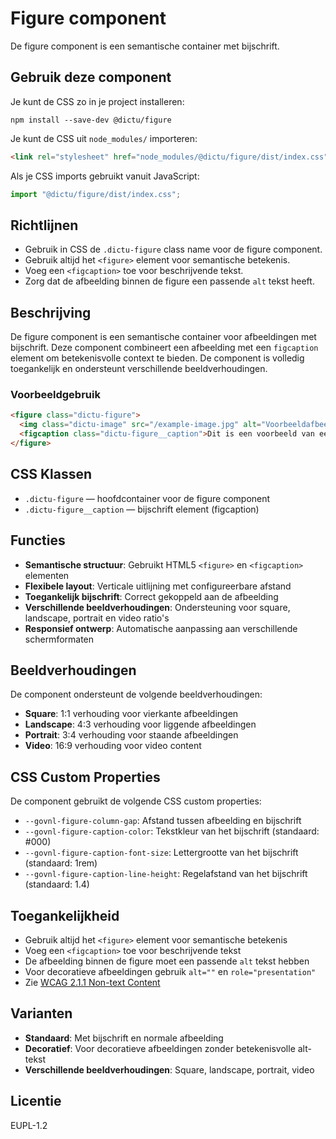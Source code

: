 # Figure component

De figure component is een semantische container met bijschrift.

## Gebruik deze component

Je kunt de CSS zo in je project installeren:

```console
npm install --save-dev @dictu/figure
```

Je kunt de CSS uit `node_modules/` importeren:

```html
<link rel="stylesheet" href="node_modules/@dictu/figure/dist/index.css" />
```

Als je CSS imports gebruikt vanuit JavaScript:

```javascript
import "@dictu/figure/dist/index.css";
```

## Richtlijnen

- Gebruik in CSS de `.dictu-figure` class name voor de figure component.
- Gebruik altijd het `<figure>` element voor semantische betekenis.
- Voeg een `<figcaption>` toe voor beschrijvende tekst.
- Zorg dat de afbeelding binnen de figure een passende `alt` tekst heeft.

## Beschrijving
De figure component is een semantische container voor afbeeldingen met bijschrift. Deze component combineert een afbeelding met een `figcaption` element om betekenisvolle context te bieden. De component is volledig toegankelijk en ondersteunt verschillende beeldverhoudingen.

### Voorbeeldgebruik
```html
<figure class="dictu-figure">
  <img class="dictu-image" src="/example-image.jpg" alt="Voorbeeldafbeelding" width="640" height="640">
  <figcaption class="dictu-figure__caption">Dit is een voorbeeld van een bijschrift</figcaption>
</figure>
```

## CSS Klassen
- `.dictu-figure` — hoofdcontainer voor de figure component
- `.dictu-figure__caption` — bijschrift element (figcaption)

## Functies
- **Semantische structuur**: Gebruikt HTML5 `<figure>` en `<figcaption>` elementen
- **Flexibele layout**: Verticale uitlijning met configureerbare afstand
- **Toegankelijk bijschrift**: Correct gekoppeld aan de afbeelding
- **Verschillende beeldverhoudingen**: Ondersteuning voor square, landscape, portrait en video ratio's
- **Responsief ontwerp**: Automatische aanpassing aan verschillende schermformaten

## Beeldverhoudingen
De component ondersteunt de volgende beeldverhoudingen:
- **Square**: 1:1 verhouding voor vierkante afbeeldingen
- **Landscape**: 4:3 verhouding voor liggende afbeeldingen
- **Portrait**: 3:4 verhouding voor staande afbeeldingen
- **Video**: 16:9 verhouding voor video content

## CSS Custom Properties
De component gebruikt de volgende CSS custom properties:
- `--govnl-figure-column-gap`: Afstand tussen afbeelding en bijschrift
- `--govnl-figure-caption-color`: Tekstkleur van het bijschrift (standaard: #000)
- `--govnl-figure-caption-font-size`: Lettergrootte van het bijschrift (standaard: 1rem)
- `--govnl-figure-caption-line-height`: Regelafstand van het bijschrift (standaard: 1.4)

## Toegankelijkheid
- Gebruik altijd het `<figure>` element voor semantische betekenis
- Voeg een `<figcaption>` toe voor beschrijvende tekst
- De afbeelding binnen de figure moet een passende `alt` tekst hebben
- Voor decoratieve afbeeldingen gebruik `alt=""` en `role="presentation"`
- Zie [WCAG 2.1.1 Non-text Content](https://www.w3.org/WAI/WCAG21/Understanding/non-text-content.html)

## Varianten
- **Standaard**: Met bijschrift en normale afbeelding
- **Decoratief**: Voor decoratieve afbeeldingen zonder betekenisvolle alt-tekst
- **Verschillende beeldverhoudingen**: Square, landscape, portrait, video

## Licentie
EUPL-1.2

